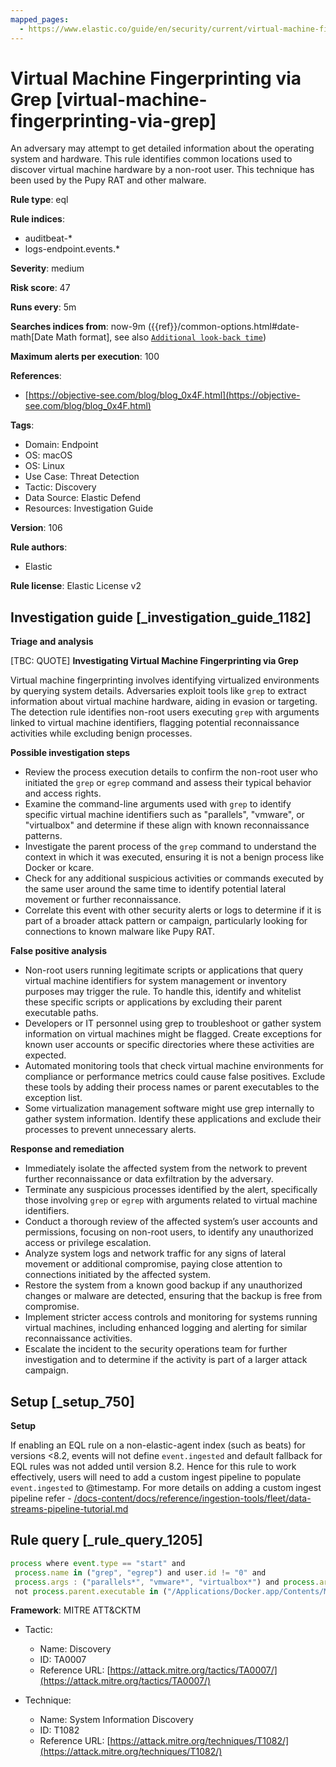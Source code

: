 ```yaml
---
mapped_pages:
  - https://www.elastic.co/guide/en/security/current/virtual-machine-fingerprinting-via-grep.html
---
```


# Virtual Machine Fingerprinting via Grep [virtual-machine-fingerprinting-via-grep]

An adversary may attempt to get detailed information about the operating system and hardware. This rule identifies common locations used to discover virtual machine hardware by a non-root user. This technique has been used by the Pupy RAT and other malware.

**Rule type**: eql

**Rule indices**:

* auditbeat-*
* logs-endpoint.events.*

**Severity**: medium

**Risk score**: 47

**Runs every**: 5m

**Searches indices from**: now-9m ({{ref}}/common-options.html#date-math[Date Math format], see also [`Additional look-back time`](docs-content://solutions/security/detect-and-alert/create-detection-rule.md#rule-schedule))

**Maximum alerts per execution**: 100

**References**:

* [https://objective-see.com/blog/blog_0x4F.html](https://objective-see.com/blog/blog_0x4F.html)

**Tags**:

* Domain: Endpoint
* OS: macOS
* OS: Linux
* Use Case: Threat Detection
* Tactic: Discovery
* Data Source: Elastic Defend
* Resources: Investigation Guide

**Version**: 106

**Rule authors**:

* Elastic

**Rule license**: Elastic License v2

## Investigation guide [_investigation_guide_1182]

**Triage and analysis**

[TBC: QUOTE]
**Investigating Virtual Machine Fingerprinting via Grep**

Virtual machine fingerprinting involves identifying virtualized environments by querying system details. Adversaries exploit tools like `grep` to extract information about virtual machine hardware, aiding in evasion or targeting. The detection rule identifies non-root users executing `grep` with arguments linked to virtual machine identifiers, flagging potential reconnaissance activities while excluding benign processes.

**Possible investigation steps**

* Review the process execution details to confirm the non-root user who initiated the `grep` or `egrep` command and assess their typical behavior and access rights.
* Examine the command-line arguments used with `grep` to identify specific virtual machine identifiers such as "parallels", "vmware", or "virtualbox" and determine if these align with known reconnaissance patterns.
* Investigate the parent process of the `grep` command to understand the context in which it was executed, ensuring it is not a benign process like Docker or kcare.
* Check for any additional suspicious activities or commands executed by the same user around the same time to identify potential lateral movement or further reconnaissance.
* Correlate this event with other security alerts or logs to determine if it is part of a broader attack pattern or campaign, particularly looking for connections to known malware like Pupy RAT.

**False positive analysis**

* Non-root users running legitimate scripts or applications that query virtual machine identifiers for system management or inventory purposes may trigger the rule. To handle this, identify and whitelist these specific scripts or applications by excluding their parent executable paths.
* Developers or IT personnel using grep to troubleshoot or gather system information on virtual machines might be flagged. Create exceptions for known user accounts or specific directories where these activities are expected.
* Automated monitoring tools that check virtual machine environments for compliance or performance metrics could cause false positives. Exclude these tools by adding their process names or parent executables to the exception list.
* Some virtualization management software might use grep internally to gather system information. Identify these applications and exclude their processes to prevent unnecessary alerts.

**Response and remediation**

* Immediately isolate the affected system from the network to prevent further reconnaissance or data exfiltration by the adversary.
* Terminate any suspicious processes identified by the alert, specifically those involving `grep` or `egrep` with arguments related to virtual machine identifiers.
* Conduct a thorough review of the affected system’s user accounts and permissions, focusing on non-root users, to identify any unauthorized access or privilege escalation.
* Analyze system logs and network traffic for any signs of lateral movement or additional compromise, paying close attention to connections initiated by the affected system.
* Restore the system from a known good backup if any unauthorized changes or malware are detected, ensuring that the backup is free from compromise.
* Implement stricter access controls and monitoring for systems running virtual machines, including enhanced logging and alerting for similar reconnaissance activities.
* Escalate the incident to the security operations team for further investigation and to determine if the activity is part of a larger attack campaign.


## Setup [_setup_750]

**Setup**

If enabling an EQL rule on a non-elastic-agent index (such as beats) for versions <8.2, events will not define `event.ingested` and default fallback for EQL rules was not added until version 8.2. Hence for this rule to work effectively, users will need to add a custom ingest pipeline to populate `event.ingested` to @timestamp. For more details on adding a custom ingest pipeline refer - [/docs-content/docs/reference/ingestion-tools/fleet/data-streams-pipeline-tutorial.md](docs-content://reference/ingestion-tools/fleet/data-streams-pipeline-tutorial.md)


## Rule query [_rule_query_1205]

```js
process where event.type == "start" and
 process.name in ("grep", "egrep") and user.id != "0" and
 process.args : ("parallels*", "vmware*", "virtualbox*") and process.args : "Manufacturer*" and
 not process.parent.executable in ("/Applications/Docker.app/Contents/MacOS/Docker", "/usr/libexec/kcare/virt-what")
```

**Framework**: MITRE ATT&CKTM

* Tactic:

    * Name: Discovery
    * ID: TA0007
    * Reference URL: [https://attack.mitre.org/tactics/TA0007/](https://attack.mitre.org/tactics/TA0007/)

* Technique:

    * Name: System Information Discovery
    * ID: T1082
    * Reference URL: [https://attack.mitre.org/techniques/T1082/](https://attack.mitre.org/techniques/T1082/)



